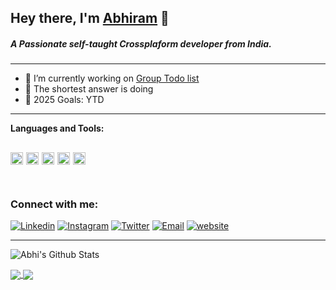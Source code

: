 ## Hey there, I'm [Abhiram][website] 👋
##### A Passionate self-taught Crossplaform developer from India.
---
- 🔭 I’m currently working on [Group Todo list](https://play.google.com/store/apps/details?id=com.abhi.todoapp)
- 🌱 The shortest answer is doing
- 🥅 2025 Goals: YTD

---

**Languages and Tools:**

<code><img  height="20" src="https://i.ibb.co/8sQv62v/355-3557482-flutter-logo-png-transparent-png.png"></code>
<code><img height="20" src="https://sdtimes.com/wp-content/uploads/2021/05/Untitled-10.png"></code>
<code><img height="20" src="https://upload.wikimedia.org/wikipedia/commons/thumb/9/9a/Visual_Studio_Code_1.35_icon.svg/1024px-Visual_Studio_Code_1.35_icon.svg.png"></code>
<code><img height="20" src="https://upload.wikimedia.org/wikipedia/commons/thumb/c/c3/Python-logo-notext.svg/768px-Python-logo-notext.svg.png"></code>
<code><img height="20" src="https://upload.wikimedia.org/wikipedia/commons/thumb/1/18/ISO_C%2B%2B_Logo.svg/1200px-ISO_C%2B%2B_Logo.svg.png"></code>    
​
---

### Connect with me:

[![Linkedin](https://img.shields.io/badge/LinkedIn-blue.svg?style=for-the-badge&logo=linkedin)][linkedin]
[![Instagram](https://img.shields.io/badge/Instagram-gray.svg?style=for-the-badge&logo=instagram)][instagram]
[![Twitter](https://img.shields.io/badge/Twitter-skyblue.svg?style=for-the-badge&logo=twitter)][twitter]
[![Email](https://img.shields.io/badge/Email-gray?style=for-the-badge&logo=google-chat)](mailto:4bh1ram@gmail.com)
[![website](https://img.shields.io/badge/Website-skyblue?style=for-the-badge&logo=google-chrome)][website]
<br />

---

![Abhi's Github Stats](https://github-readme-stats.vercel.app/api?username=abhi123vj&show_icons=true&hide_border=true&count_private=true&theme=radical)

<a href="https://github.com/abhi123vj/UCEK_Book">
  <img align="center" src="https://github-readme-stats.vercel.app/api/pin/?username=abhi123vj&repo=UCEK_Book&hide_border=true&theme=radical" />
</a>


<a href="https://github.com/abhi123vj/Group-ToDo-List">

  <img align="center" src="https://github-readme-stats.vercel.app/api/pin/?username=abhi123vj&repo=Group-ToDo-List&hide_border=true&theme=radical" />

</a>


[website]: https://abh1ram.web.app/
[twitter]: https://twitter.com/4bhiram
[instagram]: https://www.instagram.com/4bhi6am
[linkedin]: https://www.linkedin.com/in/abhiram-s-01479616a
[facebook]: https://www.facebook.com/profile.php?id=100004170678708
